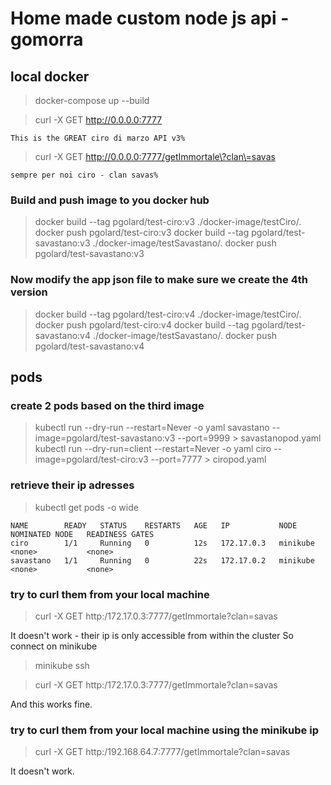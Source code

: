 # Home made custom node js api - gomorra

## local docker
> docker-compose up --build

>  curl -X GET http://0.0.0.0:7777
```
This is the GREAT ciro di marzo API v3%                                                
```

> curl -X GET http://0.0.0.0:7777/getImmortale\?clan\=savas

```                                                    
sempre per noi ciro - clan savas%  
 ```


### Build and push image to you docker hub
> docker build --tag pgolard/test-ciro:v3 ./docker-image/testCiro/.
> docker push pgolard/test-ciro:v3
> docker build --tag pgolard/test-savastano:v3 ./docker-image/testSavastano/.
> docker push pgolard/test-savastano:v3

### Now modify the app json file to make sure we create the 4th version
> docker build --tag pgolard/test-ciro:v4 ./docker-image/testCiro/.
> docker push pgolard/test-ciro:v4
> docker build --tag pgolard/test-savastano:v4 ./docker-image/testSavastano/.
> docker push pgolard/test-savastano:v4


## pods

### create 2 pods based on the third image
> kubectl run --dry-run --restart=Never -o yaml savastano --image=pgolard/test-savastano:v3 --port=9999 > savastanopod.yaml
> kubectl run --dry-run=client --restart=Never -o yaml ciro --image=pgolard/test-ciro:v3 --port=7777 > ciropod.yaml

### retrieve their ip adresses
> kubectl get pods -o wide

```
NAME        READY   STATUS    RESTARTS   AGE   IP           NODE       NOMINATED NODE   READINESS GATES
ciro        1/1     Running   0          12s   172.17.0.3   minikube   <none>           <none>
savastano   1/1     Running   0          22s   172.17.0.2   minikube   <none>           <none>
```
### try to curl them from your local machine
> curl -X GET http:/172.17.0.3:7777/getImmortale\?clan\=savas

It doesn't work - their ip is only accessible from within the cluster
So connect on minikube
> minikube ssh

> curl -X GET http:/172.17.0.3:7777/getImmortale\?clan\=savas

And this works fine.
### try to curl them from your local machine using the minikube ip
> curl -X GET http:/192.168.64.7:7777/getImmortale\?clan\=savas

It doesn't work.
